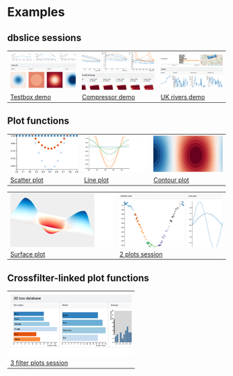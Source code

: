 # Examples

## **dbslice** sessions

<table>
<tr>
	<td><a href="http://dbslice.org/demos/testbox"> <img src="img/testboxSession.png" width="280"></a></td>
	<td><a href="http://dbslice.org/demos/comp3stg"> <img src="img/compSession.png" width="280"></a></td>
	<td><a href="http://dbslice.org/demos/ukrivers"> <img src="img/ukriversSession.png" width="280"></a></td> 
</tr>
<tr>
	<td><a href="http://dbslice.org/demos/testbox">Testbox demo</a></td>
	<td><a href="http://dbslice.org/demos/comp3stg">Compressor demo</a></td>
	<td><a href="http://dbslice.org/demos/ukrivers">UK rivers demo</a></td>
</tr>
</table>

## Plot functions

<table>
<tr>
	<td><a href="http://bl.ocks.org/grahampullan/40b82b8d605c6689c997e736a198aed6"> <img src="img/scatterPlot.png" width="280"></a></td>
	<td><a href="http://bl.ocks.org/grahampullan/6c79f396a87ff386ef56fa6dde170cb0"> <img src="img/linePlot.png" width="280"></a></td>
	<td><a href="http://bl.ocks.org/grahampullan/806086a83b8e2471a08576a009c38ba3"> <img src="img/contourPlot.png" width="280"></a></td> 
</tr>
<tr>
	<td><a href="http://bl.ocks.org/grahampullan/40b82b8d605c6689c997e736a198aed6">Scatter plot</a></td>
	<td><a href="http://bl.ocks.org/grahampullan/6c79f396a87ff386ef56fa6dde170cb0">Line plot</a></td>
	<td><a href="http://bl.ocks.org/grahampullan/806086a83b8e2471a08576a009c38ba3">Contour plot</a></td>
</tr>
</table>

<table>
<tr>
	<td><a href="http://bl.ocks.org/grahampullan/0e751f3c2f11f3befd94d2690cce6ab7"> <img src="img/surfacePlot.png" width="280"></a></td>
	<td><a href="http://bl.ocks.org/grahampullan/e0ac9efe230b0cbf0eb5742598f8643a"> <img src="img/2plots.png" width="280"></a></td>
</tr>
<tr>
	<td><a href="http://bl.ocks.org/grahampullan/0e751f3c2f11f3befd94d2690cce6ab7">Surface plot</a></td>
	<td><a href="http://bl.ocks.org/grahampullan/e0ac9efe230b0cbf0eb5742598f8643a">2 plots session</a></td>
</tr>
</table>

## Crossfilter-linked plot functions

<table>
<tr>
	<td><a href="http://bl.ocks.org/grahampullan/8569646fadc2fb74026e22b04539f339"> <img src="img/3cfplots.png" width="280"></a></td>
</tr>
<tr>
	<td><a href="http://bl.ocks.org/grahampullan/8569646fadc2fb74026e22b04539f339">3 filter plots session</a></td>
</tr>
</table>


